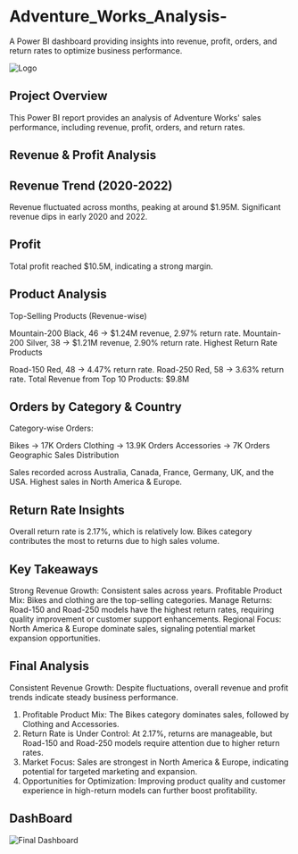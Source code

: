 # Adventure_Works_Analysis-
 A Power BI dashboard providing insights into revenue, profit, orders, and return rates to optimize business performance.

 ![Logo](https://github.com/user-attachments/assets/ba2d6ff2-26dc-4b5f-a27a-356a86878b79)



 ## Project Overview
 This Power BI report provides an analysis of Adventure Works' sales performance, including revenue, profit, orders, and return rates.

 ## Revenue & Profit Analysis
## Revenue Trend (2020-2022)
   Revenue fluctuated across months, peaking at around $1.95M.
   Significant revenue dips in early 2020 and 2022.
## Profit
   Total profit reached $10.5M, indicating a strong margin.

## Product Analysis
Top-Selling Products (Revenue-wise)

Mountain-200 Black, 46 → $1.24M revenue, 2.97% return rate.
Mountain-200 Silver, 38 → $1.21M revenue, 2.90% return rate.
Highest Return Rate Products

Road-150 Red, 48 → 4.47% return rate.
Road-250 Red, 58 → 3.63% return rate.
Total Revenue from Top 10 Products: $9.8M

## Orders by Category & Country
Category-wise Orders:

Bikes → 17K Orders
Clothing → 13.9K Orders
Accessories → 7K Orders
Geographic Sales Distribution

Sales recorded across Australia, Canada, France, Germany, UK, and the USA.
Highest sales in North America & Europe.

## Return Rate Insights
Overall return rate is 2.17%, which is relatively low.
Bikes category contributes the most to returns due to high sales volume.

## Key Takeaways
Strong Revenue Growth: Consistent sales across years.
Profitable Product Mix: Bikes and clothing are the top-selling categories.
Manage Returns: Road-150 and Road-250 models have the highest return rates, requiring quality improvement or customer support enhancements.
Regional Focus: North America & Europe dominate sales, signaling potential market expansion opportunities.

## Final Analysis
Consistent Revenue Growth: Despite fluctuations, overall revenue and profit trends indicate steady business performance.
1. Profitable Product Mix: The Bikes category dominates sales, followed by Clothing and Accessories.
2. Return Rate is Under Control: At 2.17%, returns are manageable, but Road-150 and Road-250 models require attention due to higher return rates.
3. Market Focus: Sales are strongest in North America & Europe, indicating potential for targeted marketing and expansion.
4. Opportunities for Optimization: Improving product quality and customer experience in high-return models can further boost profitability.

## DashBoard
![Final Dashboard](https://github.com/user-attachments/assets/1a8b35ab-d2b4-456b-84a2-fb4764207bf1)




















